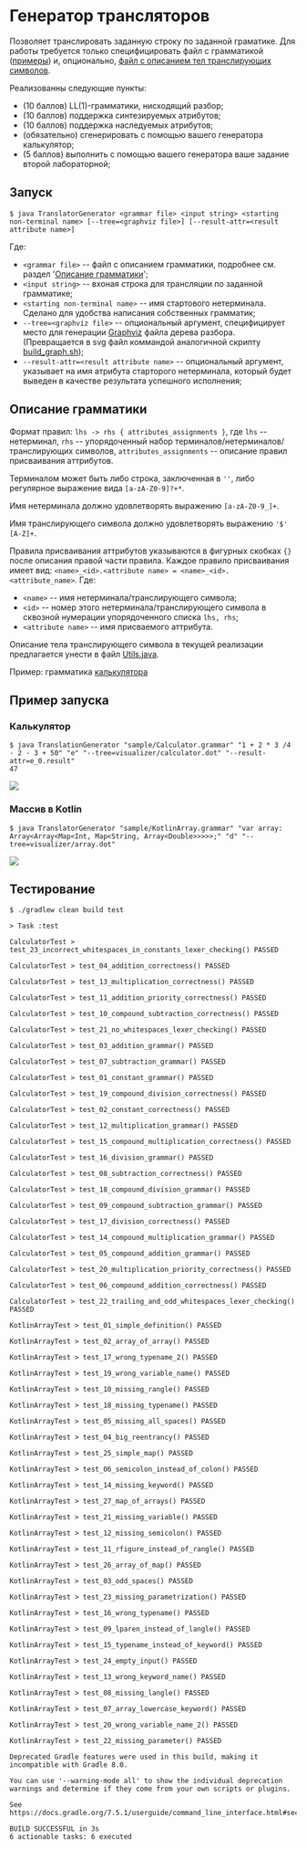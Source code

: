 # Генератор трансляторов

Позволяет транслировать заданную строку по заданной граматике. Для работы требуется только специфицировать файл с грамматикой ([примеры](TranslatorGenerator/sample)) и, опционально, [файл с описанием тел транслирующих символов](TranslatorGenerator/src/main/java/parser/Utils.java).

Реализованны следующие пункты:
* (10 баллов) LL(1)-грамматики, нисходящий разбор;
* (10 баллов) поддержка синтезируемых атрибутов;
* (10 баллов) поддержка наследуемых атрибутов;
* (обязательно) сгенерировать с помощью вашего генератора калькулятор;
* (5 баллов) выполнить с помощью вашего генератора ваше задание второй лабораторной;

## Запуск
```
$ java TranslatorGenerator <grammar file> <input string> <starting non-terminal name> [--tree=<graphviz file>] [--result-attr=<result attribute name>]
```
Где:
* `<grammar file>` -- файл с описанием грамматики, подробнее см. раздел '[Описание грамматики](#описание-грамматики)';
* `<input string>` -- вхоная строка для трансляции по заданной грамматике;
* `<starting non-terminal name>` -- имя стартового нетерминала. Сделано для удобства написания собственных грамматик;
* `--tree=<graphviz file>` -- опциональный аргумент, специфицирует место для генерации [Graphviz](https://graphviz.org/) файла дерева разбора. (Превращается в svg файл коммандой аналогичной скрипту [build_graph.sh](TranslatorGenerator/visualizer/build_graph.sh));
* `--result-attr=<result attribute name>` -- опциональный аргумент, указывает на имя атрибута старторого нетерминала, который будет выведен в качестве результата успешного исполнения;

## Описание грамматики
Формат правил: `lhs -> rhs { attributes_assignments }`, где  `lhs` -- нетерминал, `rhs` -- упорядоченный набор терминалов/нетерминалов/транслирующих символов, `attributes_assignments` -- описание правил присваивания аттрибутов.

Терминалом может быть либо строка, заключенная в `''`, либо регулярное выражение вида `[a-zA-Z0-9]?+*`.

Имя нетерминала должно удовлетворять выражению `[a-zA-Z0-9_]+`.

Имя транслирующего символа должно удовлетворять выражению `'$' [A-Z]+`.

Правила присваивания аттрибутов указываются в фигурных скобках `{}` после описания правой части правила. Каждое правило присваивания имеет вид: `<name>_<id>.<attribute name> = <name>_<id>.<attribute_name>`.
Где:
* `<name>` -- имя нетерминала/транслирующего символа;
* `<id>` -- номер этого нетерминала/транслирующего символа в сквозной нумерации упорядоченного списка `lhs, rhs`;
* `<attribute name>` -- имя присваемого аттрибута.

Описание тела транслирующего символа в текущей реализации предлагается унести в файл [Utils.java](TranslatorGenerator/src/main/java/parser/Utils.java).

Пример: грамматика [калькулятора](TranslatorGenerator/sample/Calculator.grammar)

## Пример запуска

### Калькулятор
```
$ java TranslationGenerator "sample/Calculator.grammar" "1 + 2 * 3 /4 - 2 - 3 + 50" "e" "--tree=visualizer/calculator.dot" "--result-attr=e_0.result"
47
```
![](TranslatorGenerator/visualizer/calculator.svg)

### Массив в Kotlin
``` 
$ java TranslatorGenerator "sample/KotlinArray.grammar" "var array: Array<Array<Map<Int, Map<String, Array<Double>>>>>;" "d" "--tree=visualizer/array.dot"
```
![](TranslatorGenerator/visualizer/array.svg)


## Тестирование

```
$ ./gradlew clean build test

> Task :test

CalculatorTest > test_23_incorrect_whitespaces_in_constants_lexer_checking() PASSED

CalculatorTest > test_04_addition_correctness() PASSED

CalculatorTest > test_13_multiplication_correctness() PASSED

CalculatorTest > test_11_addition_priority_correctness() PASSED

CalculatorTest > test_10_compound_subtraction_correctness() PASSED

CalculatorTest > test_21_no_whitespaces_lexer_checking() PASSED

CalculatorTest > test_03_addition_grammar() PASSED

CalculatorTest > test_07_subtraction_grammar() PASSED

CalculatorTest > test_01_constant_grammar() PASSED

CalculatorTest > test_19_compound_division_correctness() PASSED

CalculatorTest > test_02_constant_correctness() PASSED

CalculatorTest > test_12_multiplication_grammar() PASSED

CalculatorTest > test_15_compound_multiplication_correctness() PASSED

CalculatorTest > test_16_division_grammar() PASSED

CalculatorTest > test_08_subtraction_correctness() PASSED

CalculatorTest > test_18_compound_division_grammar() PASSED

CalculatorTest > test_09_compound_subtraction_grammar() PASSED

CalculatorTest > test_17_division_correctness() PASSED

CalculatorTest > test_14_compound_multiplication_grammar() PASSED

CalculatorTest > test_05_compound_addition_grammar() PASSED

CalculatorTest > test_20_multiplication_priority_correctness() PASSED

CalculatorTest > test_06_compound_addition_correctness() PASSED

CalculatorTest > test_22_trailing_and_odd_whitespaces_lexer_checking() PASSED

KotlinArrayTest > test_01_simple_definition() PASSED

KotlinArrayTest > test_02_array_of_array() PASSED

KotlinArrayTest > test_17_wrong_typename_2() PASSED

KotlinArrayTest > test_19_wrong_variable_name() PASSED

KotlinArrayTest > test_10_missing_rangle() PASSED

KotlinArrayTest > test_18_missing_typename() PASSED

KotlinArrayTest > test_05_missing_all_spaces() PASSED

KotlinArrayTest > test_04_big_reentrancy() PASSED

KotlinArrayTest > test_25_simple_map() PASSED

KotlinArrayTest > test_06_semicolon_instead_of_colon() PASSED

KotlinArrayTest > test_14_missing_keyword() PASSED

KotlinArrayTest > test_27_map_of_arrays() PASSED

KotlinArrayTest > test_21_missing_variable() PASSED

KotlinArrayTest > test_12_missing_semicolon() PASSED

KotlinArrayTest > test_11_rfigure_instead_of_rangle() PASSED

KotlinArrayTest > test_26_array_of_map() PASSED

KotlinArrayTest > test_03_odd_spaces() PASSED

KotlinArrayTest > test_23_missing_parametrization() PASSED

KotlinArrayTest > test_16_wrong_typename() PASSED

KotlinArrayTest > test_09_lparen_instead_of_langle() PASSED

KotlinArrayTest > test_15_typename_instead_of_keyword() PASSED

KotlinArrayTest > test_24_empty_input() PASSED

KotlinArrayTest > test_13_wrong_keyword_name() PASSED

KotlinArrayTest > test_08_missing_langle() PASSED

KotlinArrayTest > test_07_array_lowercase_keyword() PASSED

KotlinArrayTest > test_20_wrong_variable_name_2() PASSED

KotlinArrayTest > test_22_missing_parameter() PASSED

Deprecated Gradle features were used in this build, making it incompatible with Gradle 8.0.

You can use '--warning-mode all' to show the individual deprecation warnings and determine if they come from your own scripts or plugins.

See https://docs.gradle.org/7.5.1/userguide/command_line_interface.html#sec:command_line_warnings

BUILD SUCCESSFUL in 3s
6 actionable tasks: 6 executed

```
